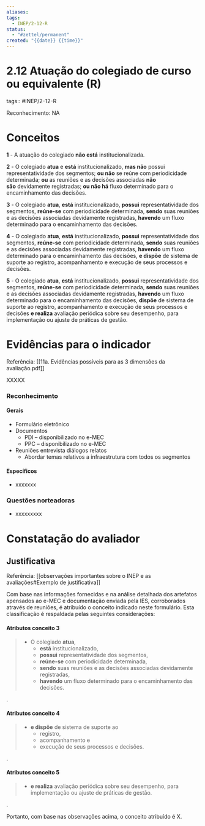 ```yaml
---
aliases: 
tags:
  - INEP/2-12-R
status:
  - "#zettel/permanent"
created: "{{date}} {{time}}"
---
```

# 2.12 Atuação do colegiado de curso ou equivalente (R)

tags:: #INEP/2-12-R

Reconhecimento: NA

# Conceitos

**1** - A atuação do colegiado **não está** institucionalizada.

**2** - O colegiado **atua** e **está** institucionalizado, **mas não** possui representatividade dos segmentos; **ou não** se reúne com periodicidade determinada; **ou** as reuniões e as decisões associadas **não são** devidamente registradas; **ou não há** fluxo determinado para o encaminhamento das decisões.

**3** - O colegiado **atua**, **está** institucionalizado, **possui** representatividade dos segmentos, **reúne-se** com periodicidade determinada, **sendo** suas reuniões e as decisões associadas devidamente registradas, **havendo** um fluxo determinado para o encaminhamento das decisões.

**4** - O colegiado **atua**, **está** institucionalizado, **possui** representatividade dos segmentos, **reúne-se** com periodicidade determinada, **sendo** suas reuniões e as decisões associadas devidamente registradas, **havendo** um fluxo determinado para o encaminhamento das decisões, **e dispõe** de sistema de suporte ao registro, acompanhamento e execução de seus processos e decisões.

**5** - O colegiado **atua**, **está** institucionalizado, **possui** representatividade dos segmentos, **reúne-se** com periodicidade determinada, **sendo** suas reuniões e as decisões associadas devidamente registradas, **havendo** um fluxo determinado para o encaminhamento das decisões, **dispõe** de sistema de suporte ao registro, acompanhamento e execução de seus processos e decisões **e realiza** avaliação periódica sobre seu desempenho, para implementação ou ajuste de práticas de gestão.

# Evidências para o indicador

Referência: [[11a. Evidências possíveis para as 3 dimensões da avaliação.pdf]]

XXXXX

### Reconhecimento

#### Gerais

- Formulário eletrônico
- Documentos
  - PDI – disponibilizado no e-MEC
  - PPC – disponibilizado no e-MEC
- Reuniões entrevista diálogos relatos
  - Abordar temas relativos a infraestrutura com todos os segmentos

#### Específicos

- xxxxxxx

### Questões norteadoras

- xxxxxxxxx

# Constatação do avaliador

## Justificativa

Referência: [[observações importantes sobre o INEP e as avaliações#Exemplo de justificativa]]

Com base nas informações fornecidas e na análise detalhada dos artefatos apensados ao e-MEC e documentação enviada pela IES, corroborados através de reuniões, é atribuído o conceito indicado neste formulário. Esta classificação é respaldada pelas seguintes considerações:

#### Atributos conceito 3

> - O colegiado **atua**,
>   - **está** institucionalizado,
>   - **possui** representatividade dos segmentos,
>   - **reúne-se** com periodicidade determinada,
>   - **sendo** suas reuniões e as decisões associadas devidamente registradas,
>   - **havendo** um fluxo determinado para o encaminhamento das decisões.

.

#### Atributos conceito 4

> - **e dispõe** de sistema de suporte ao
>   - registro,
>   - acompanhamento e
>   - execução de seus processos e decisões.

.

#### Atributos conceito 5

> - **e realiza** avaliação periódica sobre seu desempenho, para implementação ou ajuste de práticas de gestão.

.

Portanto, com base nas observações acima, o conceito atribuído é X.
